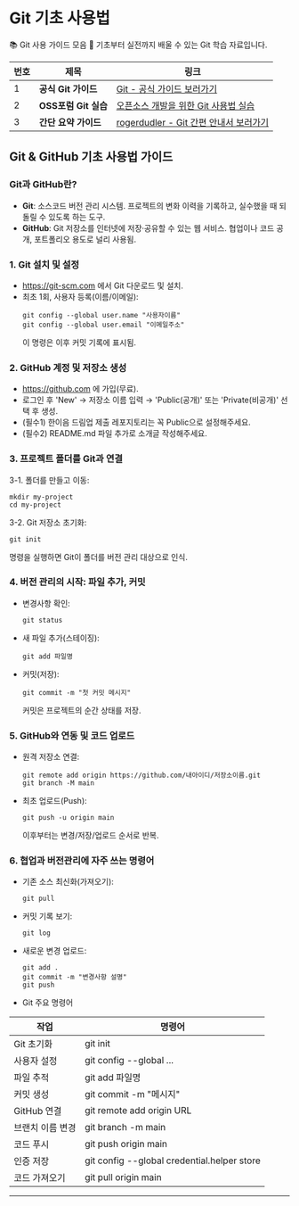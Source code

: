 # Git 기초 사용법


📚 Git 사용 가이드 모음
🔗 기초부터 실전까지 배울 수 있는 Git 학습 자료입니다.

| 번호 | 제목               | 링크                                                                                     |
| -- | ---------------- | -------------------------------------------------------------------------------------- |
| 1  | **공식 Git 가이드**   | [Git - 공식 가이드 보러가기](https://git-scm.com/book/ko/v2)                                    |
| 2  | **OSS포럼 Git 실습** | [오픈소스 개발을 위한 Git 사용법 실습](https://www.slideshare.net/slideshow/git-71791911/71791911)   |
| 3  | **간단 요약 가이드**    | [rogerdudler - Git 간편 안내서 보러가기](https://rogerdudler.github.io/git-guide/index.ko.html) |



## Git & GitHub 기초 사용법 가이드

### Git과 GitHub란?
- **Git**: 소스코드 버전 관리 시스템. 프로젝트의 변화 이력을 기록하고, 실수했을 때 되돌릴 수 있도록 하는 도구.
- **GitHub**: Git 저장소를 인터넷에 저장·공유할 수 있는 웹 서비스. 협업이나 코드 공개, 포트폴리오 용도로 널리 사용됨.

### 1. Git 설치 및 설정
- https://git-scm.com 에서 Git 다운로드 및 설치.
- 최초 1회, 사용자 등록(이름/이메일):
  ```
  git config --global user.name "사용자이름"
  git config --global user.email "이메일주소"
  ```
  이 명령은 이후 커밋 기록에 표시됨.

### 2. GitHub 계정 및 저장소 생성
- https://github.com 에 가입(무료).
- 로그인 후 'New' → 저장소 이름 입력 → 'Public(공개)' 또는 'Private(비공개)' 선택 후 생성.
- (필수1) 한이음 드림업 제출 레포지토리는 꼭 Public으로 설정해주세요.
- (필수2) README.md 파일 추가로 소개글 작성해주세요.

### 3. 프로젝트 폴더를 Git과 연결
3-1. 폴더를 만들고 이동:
   ```
   mkdir my-project
   cd my-project
   ```
3-2. Git 저장소 초기화:
   ```
   git init
   ```
   명령을 실행하면 Git이 폴더를 버전 관리 대상으로 인식.

### 4. 버전 관리의 시작: 파일 추가, 커밋
- 변경사항 확인:  
  ```
  git status
  ```
- 새 파일 추가(스테이징):
  ```
  git add 파일명
  ```
- 커밋(저장):
  ```
  git commit -m "첫 커밋 메시지"
  ```
  커밋은 프로젝트의 순간 상태를 저장.

### 5. GitHub와 연동 및 코드 업로드
- 원격 저장소 연결:
  ```
  git remote add origin https://github.com/내아이디/저장소이름.git
  git branch -M main
  ```
- 최초 업로드(Push):
  ```
  git push -u origin main
  ```
  이후부터는 변경/저장/업로드 순서로 반복.

### 6. 협업과 버전관리에 자주 쓰는 명령어
- 기존 소스 최신화(가져오기):
  ```
  git pull
  ```
- 커밋 기록 보기:
  ```
  git log
  ```
- 새로운 변경 업로드:
  ```
  git add .
  git commit -m "변경사항 설명"
  git push
  ```

- Git 주요 명령어
  

| 작업                 | 명령어                                      |
|----------------------|---------------------------------------------|
| Git 초기화           | git init                                    |
| 사용자 설정          | git config --global ...                      |
| 파일 추적            | git add 파일명                               |
| 커밋 생성            | git commit -m "메시지"                      |
| GitHub 연결          | git remote add origin URL                    |
| 브랜치 이름 변경     | git branch -m main                           |
| 코드 푸시            | git push origin main                         |
| 인증 저장            | git config --global credential.helper store   |
| 코드 가져오기        | git pull origin main                         |


  

***

